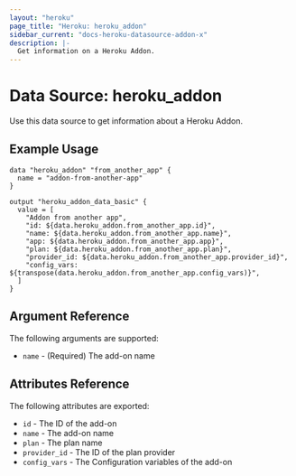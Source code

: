 ```yaml
---
layout: "heroku"
page_title: "Heroku: heroku_addon"
sidebar_current: "docs-heroku-datasource-addon-x"
description: |-
  Get information on a Heroku Addon.
---
```


# Data Source: heroku_addon

Use this data source to get information about a Heroku Addon.

## Example Usage

```hcl
data "heroku_addon" "from_another_app" {
  name = "addon-from-another-app"
}

output "heroku_addon_data_basic" {
  value = [
    "Addon from another app",
    "id: ${data.heroku_addon.from_another_app.id}",
    "name: ${data.heroku_addon.from_another_app.name}",
    "app: ${data.heroku_addon.from_another_app.app}",
    "plan: ${data.heroku_addon.from_another_app.plan}",
    "provider_id: ${data.heroku_addon.from_another_app.provider_id}",
    "config_vars: ${transpose(data.heroku_addon.from_another_app.config_vars)}",
  ]
}
```

## Argument Reference

The following arguments are supported:

* `name` - (Required) The add-on name

## Attributes Reference

The following attributes are exported:

* `id` - The ID of the add-on
* `name` - The add-on name
* `plan` - The plan name
* `provider_id` - The ID of the plan provider
* `config_vars` - The Configuration variables of the add-on
